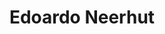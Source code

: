 ---
title: Edoardo Neerhut
organization: Mapillary
talk: "An homage to the projects of #map2020"
permalink: /speakers/#edoardo-neerhut
---